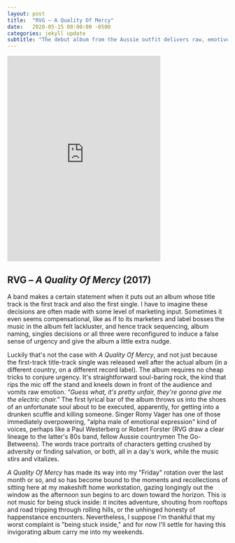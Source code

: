 ```yaml
---
layout: post
title:  "RVG – A Quality Of Mercy"
date:   2020-05-15 00:00:00 -0500
categories: jekyll update
subtitle: "The debut album from the Aussie outfit delivers raw, emotive indie rock for shouting from the rooftops or riding through rolling hills."
---
```

<iframe style="border: 0; width: 350px; height: 470px;" src="https://bandcamp.com/EmbeddedPlayer/album=1561179481/size=large/bgcol=ffffff/linkcol=0687f5/tracklist=false/transparent=true/" seamless><a href="https://rvgband.bandcamp.com/album/a-quality-of-mercy">A Quality Of Mercy by RVG</a></iframe>

## RVG – _A Quality Of Mercy_ (2017)

A band makes a certain statement when it puts out an album whose title track is the first track and also the first single. I have to imagine these decisions are often made with some level of marketing input. Sometimes it even seems compensational, like as if to its marketers and label bosses the music in the album felt lackluster, and hence track sequencing, album naming, singles decisions or all three were reconfigured to induce a false sense of urgency and give the album a little extra nudge.

Luckily that's not the case with _A Quality Of Mercy_, and not just because the first-track title-track single was released well after the actual album (in a different country, on a different record label). The album requires no cheap tricks to conjure urgency. It's straightforward soul-baring rock, the kind that rips the mic off the stand and kneels down in front of the audience and vomits raw emotion. _"Guess what, it's pretty unfair, they're gonna give me the electric chair."_ The first lyrical bar of the album throws us into the shoes of an unfortunate soul about to be executed, apparently, for getting into a drunken scuffle and killing someone. Singer Romy Vager has one of those immediately overpowering, "alpha male of emotional expression" kind of voices, perhaps like a Paul Westerberg or Robert Forster (RVG draw a clear lineage to the latter's 80s band, fellow Aussie countrymen The Go-Betweens). The words trace portraits of characters getting crushed by adversity or finding salvation, or both, all in a day's work, while the music stirs and vitalizes.

_A Quality Of Mercy_ has made its way into my "Friday" rotation over the last month or so, and so has become bound to the moments and recollections of sitting here at my makeshift home workstation, gazing longingly out the window as the afternoon sun begins to arc down toward the horizon. This is not music for being stuck inside: it incites adventure, shouting from rooftops and road tripping through rolling hills, or the unhinged honesty of happenstance encounters. Nevertheless, I suppose I'm thankful that my worst complaint is "being stuck inside," and for now I'll settle for having this invigorating album carry me into my weekends.